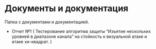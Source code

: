 # Документы и документация

Папка с документами и документацией.

- Отчет №1 ( Тестирование алгоритма защиты “Изъятие нескольких уровней в диапазоне канала” на стойкость к визуальной атаке и атаке хи-квадрат. )

